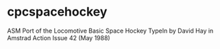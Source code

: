 # cpcspacehockey
ASM Port of the Locomotive Basic Space Hockey TypeIn by David Hay in Amstrad Action Issue 42 (May 1988)
